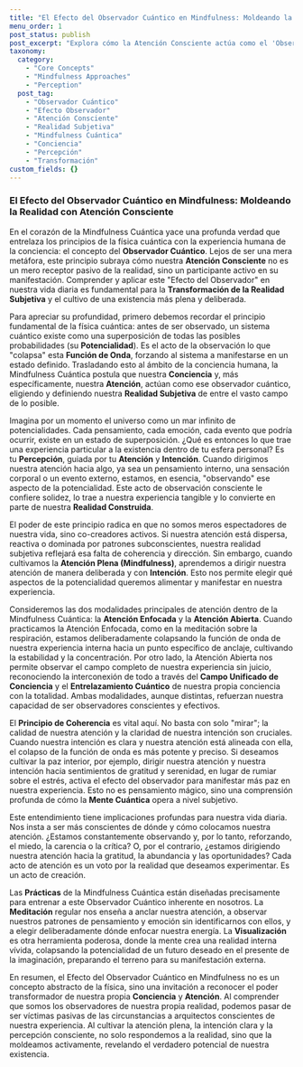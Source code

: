 ```yaml
---
title: "El Efecto del Observador Cuántico en Mindfulness: Moldeando la Realidad con Atención Consciente"
menu_order: 1
post_status: publish
post_excerpt: "Explora cómo la Atención Consciente actúa como el 'Observador Cuántico' dentro de la Mindfulness Cuántica, transformando la potencialidad en nuestra realidad subjetiva. Este artículo desvela el poder de nuestra percepción e intención para moldear nuestra experiencia del mundo."
taxonomy:
  category:
    - "Core Concepts"
    - "Mindfulness Approaches"
    - "Perception"
  post_tag:
    - "Observador Cuántico"
    - "Efecto Observador"
    - "Atención Consciente"
    - "Realidad Subjetiva"
    - "Mindfulness Cuántica"
    - "Conciencia"
    - "Percepción"
    - "Transformación"
custom_fields: {}
---
```


### El Efecto del Observador Cuántico en Mindfulness: Moldeando la Realidad con Atención Consciente

En el corazón de la Mindfulness Cuántica yace una profunda verdad que entrelaza los principios de la física cuántica con la experiencia humana de la conciencia: el concepto del **Observador Cuántico**. Lejos de ser una mera metáfora, este principio subraya cómo nuestra **Atención Consciente** no es un mero receptor pasivo de la realidad, sino un participante activo en su manifestación. Comprender y aplicar este "Efecto del Observador" en nuestra vida diaria es fundamental para la **Transformación de la Realidad Subjetiva** y el cultivo de una existencia más plena y deliberada.

Para apreciar su profundidad, primero debemos recordar el principio fundamental de la física cuántica: antes de ser observado, un sistema cuántico existe como una superposición de todas las posibles probabilidades (su **Potencialidad**). Es el acto de la observación lo que "colapsa" esta **Función de Onda**, forzando al sistema a manifestarse en un estado definido. Trasladando esto al ámbito de la conciencia humana, la Mindfulness Cuántica postula que nuestra **Conciencia** y, más específicamente, nuestra **Atención**, actúan como ese observador cuántico, eligiendo y definiendo nuestra **Realidad Subjetiva** de entre el vasto campo de lo posible.

Imagina por un momento el universo como un mar infinito de potencialidades. Cada pensamiento, cada emoción, cada evento que podría ocurrir, existe en un estado de superposición. ¿Qué es entonces lo que trae una experiencia particular a la existencia dentro de tu esfera personal? Es tu **Percepción**, guiada por tu **Atención** y **Intención**. Cuando dirigimos nuestra atención hacia algo, ya sea un pensamiento interno, una sensación corporal o un evento externo, estamos, en esencia, "observando" ese aspecto de la potencialidad. Este acto de observación consciente le confiere solidez, lo trae a nuestra experiencia tangible y lo convierte en parte de nuestra **Realidad Construida**.

El poder de este principio radica en que no somos meros espectadores de nuestra vida, sino co-creadores activos. Si nuestra atención está dispersa, reactiva o dominada por patrones subconscientes, nuestra realidad subjetiva reflejará esa falta de coherencia y dirección. Sin embargo, cuando cultivamos la **Atención Plena (Mindfulness)**, aprendemos a dirigir nuestra atención de manera deliberada y con **Intención**. Esto nos permite elegir qué aspectos de la potencialidad queremos alimentar y manifestar en nuestra experiencia.

Consideremos las dos modalidades principales de atención dentro de la Mindfulness Cuántica: la **Atención Enfocada** y la **Atención Abierta**. Cuando practicamos la Atención Enfocada, como en la meditación sobre la respiración, estamos deliberadamente colapsando la función de onda de nuestra experiencia interna hacia un punto específico de anclaje, cultivando la estabilidad y la concentración. Por otro lado, la Atención Abierta nos permite observar el campo completo de nuestra experiencia sin juicio, reconociendo la interconexión de todo a través del **Campo Unificado de Conciencia** y el **Entrelazamiento Cuántico** de nuestra propia conciencia con la totalidad. Ambas modalidades, aunque distintas, refuerzan nuestra capacidad de ser observadores conscientes y efectivos.

El **Principio de Coherencia** es vital aquí. No basta con solo "mirar"; la calidad de nuestra atención y la claridad de nuestra intención son cruciales. Cuando nuestra intención es clara y nuestra atención está alineada con ella, el colapso de la función de onda es más potente y preciso. Si deseamos cultivar la paz interior, por ejemplo, dirigir nuestra atención y nuestra intención hacia sentimientos de gratitud y serenidad, en lugar de rumiar sobre el estrés, activa el efecto del observador para manifestar más paz en nuestra experiencia. Esto no es pensamiento mágico, sino una comprensión profunda de cómo la **Mente Cuántica** opera a nivel subjetivo.

Este entendimiento tiene implicaciones profundas para nuestra vida diaria. Nos insta a ser más conscientes de dónde y cómo colocamos nuestra atención. ¿Estamos constantemente observando y, por lo tanto, reforzando, el miedo, la carencia o la crítica? O, por el contrario, ¿estamos dirigiendo nuestra atención hacia la gratitud, la abundancia y las oportunidades? Cada acto de atención es un voto por la realidad que deseamos experimentar. Es un acto de creación.

Las **Prácticas** de la Mindfulness Cuántica están diseñadas precisamente para entrenar a este Observador Cuántico inherente en nosotros. La **Meditación** regular nos enseña a anclar nuestra atención, a observar nuestros patrones de pensamiento y emoción sin identificarnos con ellos, y a elegir deliberadamente dónde enfocar nuestra energía. La **Visualización** es otra herramienta poderosa, donde la mente crea una realidad interna vívida, colapsando la potencialidad de un futuro deseado en el presente de la imaginación, preparando el terreno para su manifestación externa.

En resumen, el Efecto del Observador Cuántico en Mindfulness no es un concepto abstracto de la física, sino una invitación a reconocer el poder transformador de nuestra propia **Conciencia** y **Atención**. Al comprender que somos los observadores de nuestra propia realidad, podemos pasar de ser víctimas pasivas de las circunstancias a arquitectos conscientes de nuestra experiencia. Al cultivar la atención plena, la intención clara y la percepción consciente, no solo respondemos a la realidad, sino que la moldeamos activamente, revelando el verdadero potencial de nuestra existencia.
